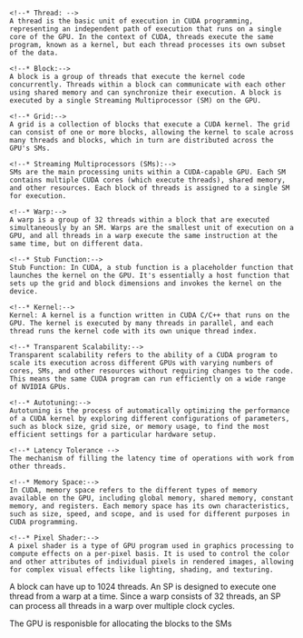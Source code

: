 <!--? Definitions: -->
    <!--* Thread: --> 
    A thread is the basic unit of execution in CUDA programming, representing an independent path of execution that runs on a single core of the GPU. In the context of CUDA, threads execute the same program, known as a kernel, but each thread processes its own subset of the data.

    <!--* Block:-->
    A block is a group of threads that execute the kernel code concurrently. Threads within a block can communicate with each other using shared memory and can synchronize their execution. A block is executed by a single Streaming Multiprocessor (SM) on the GPU.

    <!--* Grid:-->
    A grid is a collection of blocks that execute a CUDA kernel. The grid can consist of one or more blocks, allowing the kernel to scale across many threads and blocks, which in turn are distributed across the GPU's SMs.

    <!--* Streaming Multiprocessors (SMs):-->
    SMs are the main processing units within a CUDA-capable GPU. Each SM contains multiple CUDA cores (which execute threads), shared memory, and other resources. Each block of threads is assigned to a single SM for execution.

    <!--* Warp:-->
    A warp is a group of 32 threads within a block that are executed simultaneously by an SM. Warps are the smallest unit of execution on a GPU, and all threads in a warp execute the same instruction at the same time, but on different data.

    <!--* Stub Function:-->
    Stub Function: In CUDA, a stub function is a placeholder function that launches the kernel on the GPU. It's essentially a host function that sets up the grid and block dimensions and invokes the kernel on the device.

    <!--* Kernel:-->
    Kernel: A kernel is a function written in CUDA C/C++ that runs on the GPU. The kernel is executed by many threads in parallel, and each thread runs the kernel code with its own unique thread index.

<!--? Terminologies: -->
    <!--* Transparent Scalability:--> 
    Transparent scalability refers to the ability of a CUDA program to scale its execution across different GPUs with varying numbers of cores, SMs, and other resources without requiring changes to the code. This means the same CUDA program can run efficiently on a wide range of NVIDIA GPUs.

    <!--* Autotuning:-->
    Autotuning is the process of automatically optimizing the performance of a CUDA kernel by exploring different configurations of parameters, such as block size, grid size, or memory usage, to find the most efficient settings for a particular hardware setup.

    <!--* Latency Tolerance -->
    The mechanism of filling the latency time of operations with work from other threads.

<!--? Consepts: -->
    <!--* Memory Space:-->
    In CUDA, memory space refers to the different types of memory available on the GPU, including global memory, shared memory, constant memory, and registers. Each memory space has its own characteristics, such as size, speed, and scope, and is used for different purposes in CUDA programming.

    <!--* Pixel Shader:-->
    A pixel shader is a type of GPU program used in graphics processing to compute effects on a per-pixel basis. It is used to control the color and other attributes of individual pixels in rendered images, allowing for complex visual effects like lighting, shading, and texturing.

<!--? Important Information -->
A block can have up to 1024 threads.
An SP is designed to execute one thread from a warp at a time. Since a warp consists of 32 threads, an SP can process all threads in a warp over multiple clock cycles. 

The GPU is responisble for allocating the blocks to the SMs